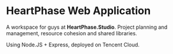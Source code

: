 # HeartPhase Web Application

A workspace for guys at **HeartPhase.Studio**.
Project planning and management, resource cohesion and shared libraries.

Using Node.JS + Express, deployed on Tencent Cloud.